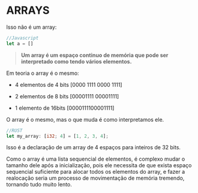 # ARRAYS

Isso não é um array:
```javascript
//Javascript
let a = []
```

>**Um array é um espaço continuo de memória que pode ser interpretado como tendo vários elementos.**

Em teoria o array é o mesmo:

- 4 elementos de 4 bits
[0000 1111 0000 1111]

- 2 elementos de 8 bits
[00001111 00001111]

- 1 elemento de 16bits
[0000111100001111]

O array é o mesmo, mas o que muda é como interpretamos ele.

``` Rust
//RUST
let my_array: [i32; 4] = [1, 2, 3, 4];
```
Isso é a declaração de um array de 4 espaços para inteiros de 32 bits.

Como o array é uma lista sequencial de elementos, é complexo mudar o tamanho dele após a inicialização, pois ele necessita de que exista espaço sequencial suficiente para alocar todos os elementos do array, e fazer a realocação seria um processo de movimentação de memória tremendo, tornando tudo muito lento.
